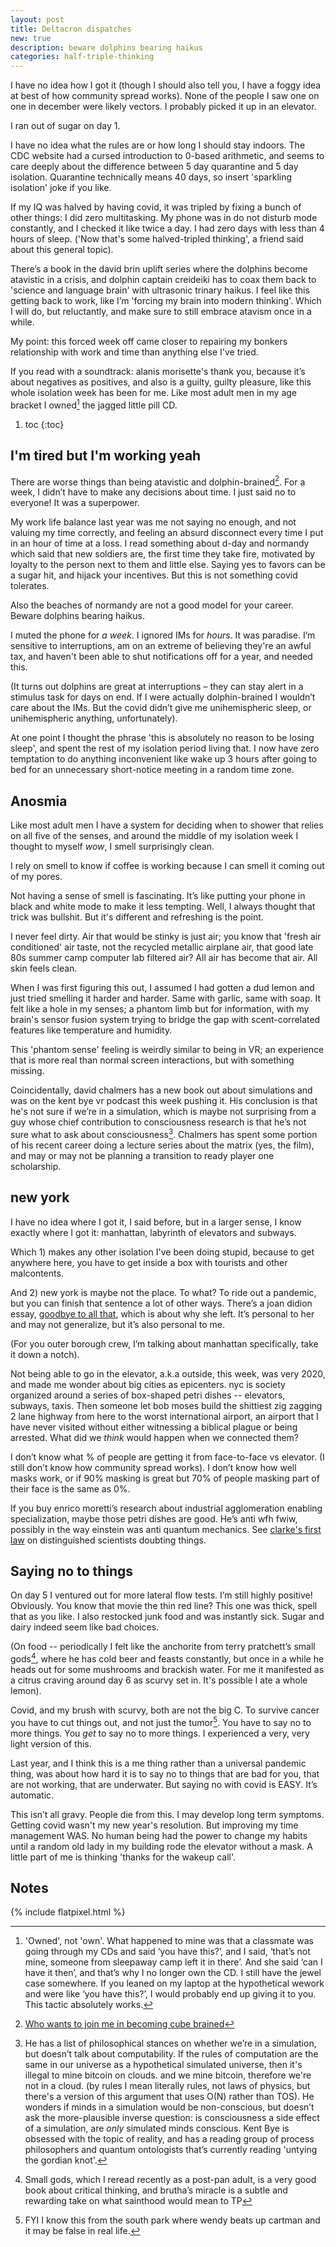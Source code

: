```yaml
---
layout: post
title: Deltacron dispatches
new: true
description: beware dolphins bearing haikus
categories: half-triple-thinking
---
```


I have no idea how I got it (though I should also tell you, I have a foggy idea at best of how community spread works).
None of the people I saw one on one in december were likely vectors.
I probably picked it up in an elevator.

I ran out of sugar on day 1.

I have no idea what the rules are or how long I should stay indoors.
The CDC website had a cursed introduction to 0-based arithmetic, and seems to care deeply about the difference between 5 day quarantine and 5 day isolation.
Quarantine technically means 40 days, so insert 'sparkling isolation' joke if you like.

If my IQ was halved by having covid, it was tripled by fixing a bunch of other things:
I did zero multitasking.
My phone was in do not disturb mode constantly, and I checked it like twice a day.
I had zero days with less than 4 hours of sleep.
('Now that's some halved-tripled thinking', a friend said about this general topic).

There’s a book in the david brin uplift series where the dolphins become atavistic in a crisis, and dolphin captain creideiki has to coax them back to 'science and language brain' with ultrasonic trinary haikus.
I feel like this getting back to work, like I’m 'forcing my brain into modern thinking'.
Which I will do, but reluctantly, and make sure to still embrace atavism once in a while.

My point: this forced week off came closer to repairing my bonkers relationship with work and time than anything else I've tried.

If you read with a soundtrack: alanis morisette's thank you, because it’s about negatives as positives, and also is a guilty, guilty pleasure, like this whole isolation week has been for me.
Like most adult men in my age bracket I owned[^guilty] the jagged little pill CD.

[^guilty]: 'Owned', not 'own'. What happened to mine was that a classmate was going through my CDs and said ‘you have this?’, and I said, ‘that’s not mine, someone from sleepaway camp left it in there’. And she said ‘can I have it then’, and that’s why I no longer own the CD. I still have the jewel case somewhere. If you leaned on my laptop at the hypothetical wework and were like ‘you have this?’, I would probably end up giving it to you. This tactic absolutely works.

1. toc
{:toc}

## I'm tired but I'm working yeah

There are worse things than being atavistic and dolphin-brained[^cube].
For a week, I didn’t have to make any decisions about time.
I just said no to everyone!
It was a superpower.

[^cube]: [Who wants to join me in becoming cube brained](https://twitter.com/dilettanterypod/status/1406458667700867077)

My work life balance last year was me not saying no enough, and not valuing my time correctly, and feeling an absurd disconnect every time I put in an hour of time at a loss.
I read something about d-day and normandy which said that new soldiers are, the first time they take fire, motivated by loyalty to the person next to them and little else.
Saying yes to favors can be a sugar hit, and hijack your incentives.
But this is not something covid tolerates.

Also the beaches of normandy are not a good model for your career. Beware dolphins bearing haikus.

I muted the phone for *a week*.
I ignored IMs for *hours*. It was paradise.
I’m sensitive to interruptions, am on an extreme of believing they're an awful tax, and haven't been able to shut notifications off for a year, and needed this.

(It turns out dolphins are great at interruptions – they can stay alert in a stimulus task for days on end. If I were actually dolphin-brained I wouldn’t care about the IMs. But the covid didn’t give me unihemispheric sleep, or unihemispheric anything, unfortunately).

At one point I thought the phrase 'this is absolutely no reason to be losing sleep', and spent the rest of my isolation period living that.
I now have zero temptation to do anything inconvenient like wake up 3 hours after going to bed for an unnecessary short-notice meeting in a random time zone.

## Anosmia

Like most adult men I have a system for deciding when to shower that relies on all five of the senses, and around the middle of my isolation week I thought to myself *wow*, I smell surprisingly clean.

I rely on smell to know if coffee is working because I can smell it coming out of my pores.

Not having a sense of smell is fascinating.
It’s like putting your phone in black and white mode to make it less tempting.
Well, I always thought that trick was bullshit.
But it's different and refreshing is the point.

I never feel dirty.
Air that would be stinky is just air; you know that 'fresh air conditioned' air taste, not the recycled metallic airplane air, that good late 80s summer camp computer lab filtered air?
All air has become that air.
All skin feels clean.

When I was first figuring this out, I assumed I had gotten a dud lemon and just tried smelling it harder and harder.
Same with garlic, same with soap.
It felt like a hole in my senses; a phantom limb but for information, with my brain's sensor fusion system trying to bridge the gap with scent-correlated features like temperature and humidity.

This 'phantom sense' feeling is weirdly similar to being in VR; an experience that is more real than normal screen interactions, but with something missing.

Coincidentally, david chalmers has a new book out about simulations and was on the kent bye vr podcast this week pushing it.
His conclusion is that he's not sure if we’re in a simulation, which is maybe not surprising from a guy whose chief contribution to consciousness research is that he’s not sure what to ask about consciousness[^order-n].
Chalmers has spent some portion of his recent career doing a lecture series about the matrix (yes, the film), and may or may not be planning a transition to ready player one scholarship.

[^order-n]: He has a list of philosophical stances on whether we’re in a simulation, but doesn’t talk about computability. If the rules of computation are the same in our universe as a hypothetical simulated universe, then it's illegal to mine bitcoin on clouds. and we mine bitcoin, therefore we're not in a cloud. (by rules I mean literally rules, not laws of physics, but there's a version of this argument that uses O(N) rather than TOS). He wonders if minds in a simulation would be non-conscious, but doesn’t ask the more-plausible inverse question: is consciousness a side effect of a simulation, are *only* simulated minds conscious. Kent Bye is obsessed with the topic of reality, and has a reading group of process philosophers and quantum ontologists that’s currently reading 'untying the gordian knot'.

## new york

I have no idea where I got it, I said before, but in a larger sense, I know exactly where I got it: manhattan, labyrinth of elevators and subways.

Which 1) makes any other isolation I've been doing stupid, because to get anywhere here, you have to get inside a box with tourists and other malcontents.

And 2) new york is maybe not the place. To what? To ride out a pandemic, but you can finish that sentence a lot of other ways. There’s a joan didion essay, [goodbye to all that](https://essaysspring13.qwriting.qc.cuny.edu/files/2013/04/Joan-Didion-Goodbye-to-All-That.pdf),  which is about why she left.
It’s personal to her and may not generalize, but it’s also personal to me.

(For you outer borough crew, I’m talking about manhattan specifically, take it down a notch).

Not being able to go in the elevator, a.k.a outside, this week, was very 2020, and made me wonder about big cities as epicenters. 
nyc is society organized around a series of box-shaped petri dishes -- elevators, subways, taxis.
Then someone let bob moses build the shittiest zig zagging 2 lane highway from here to the worst international airport, an airport that I have never visited without either witnessing a biblical plague or being arrested.
What did we *think* would happen when we connected them?

I don’t know what % of people are getting it from face-to-face vs elevator.
(I still don’t know how community spread works).
I don’t know how well masks work, or if 90% masking is great but 70% of people masking part of their face is the same as 0%.

If you buy enrico moretti’s research about industrial agglomeration enabling specialization, maybe those petri dishes are good. He’s anti wfh fwiw, possibly in the way einstein was anti quantum mechanics.
See [clarke's first law](https://en.wikipedia.org/wiki/Clarke%27s_three_laws) on distinguished scientists doubting things.

## Saying no to things

On day 5 I ventured out for more lateral flow tests.
I’m still highly positive! Obviously.
You know that movie the thin red line? This one was thick, spell that as you like.
I also restocked junk food and was instantly sick.
Sugar and dairy indeed seem like bad choices.

(On food -- periodically I felt like the anchorite from terry pratchett’s small gods[^pratchett], where he has cold beer and feasts constantly, but once in a while he heads out for some mushrooms and brackish water. For me it manifested as a citrus craving around day 6 as scurvy set in. It's possible I ate a whole lemon).

[^pratchett]: Small gods, which I reread recently as a post-pan adult, is a very good book about critical thinking, and brutha’s miracle is a subtle and rewarding take on what sainthood would mean to TP

Covid, and my brush with scurvy, both are not the big C.
To survive cancer you have to cut things out, and not just the tumor[^cartman].
You have to say no to more things.
You *get* to say no to more things.
I experienced a very, very light version of this.

[^cartman]: FYI I know this from the south park where wendy beats up cartman and it may be false in real life.

Last year, and I think this is a me thing rather than a universal pandemic thing, was about how hard it is to say no to things that are bad for you, that are not working, that are underwater.
But saying no with covid is EASY.
It’s automatic.

This isn’t all gravy. People die from this. I may develop long term symptoms.
Getting covid wasn't my new year's resolution. But improving my time management WAS.
No human being had the power to change my habits until a random old lady in my building rode the elevator without a mask.
A little part of me is thinking 'thanks for the wakeup call'.

## Notes

{% include flatpixel.html %}
